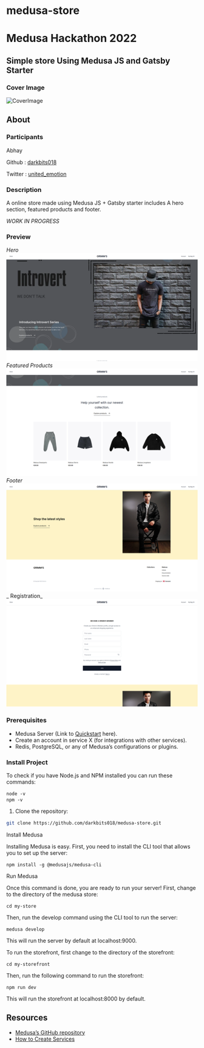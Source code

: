 # medusa-store
# Medusa Hackathon 2022

## Simple store Using Medusa JS and Gatsby Starter

### Cover Image

![CoverImage](/assets/cover.jpg)

## About

### Participants

Abhay     

Github : [darkbits018](https://github.com/darkbits018)      

Twitter : [united_emotion](https://twitter.com/united_emotion)

### Description
A online store made using Medusa JS + Gatsby starter
includes A hero section, featured products and footer.   

_WORK IN PROGRESS_

### Preview
_Hero_
![Hero](/assets/hero.png)   
_Featured Products_        
![Featured](/assets/featured.png)     
_Footer_      
![Footer](/assets/footer.png)      
_ Registration_     
![Reg](/assets/reg.png)     

### Prerequisites

- Medusa Server (Link to [Quickstart](https://docs.medusajs.com/quickstart/quick-start) here).
- Create an account in service X (for integrations with other services).
- Redis, PostgreSQL, or any of Medusa’s configurations or plugins.

### Install Project

To check if you have Node.js and NPM installed you can run these commands:
```
node -v
npm -v

```
1. Clone the repository:

```bash
git clone https://github.com/darkbits018/medusa-store.git
```

Install Medusa

Installing Medusa is easy. First, you need to install the CLI tool that allows you to set up the server:
```
npm install -g @medusajs/medusa-cli

```

Run Medusa

Once this command is done, you are ready to run your server! First, change to the directory of the medusa store:
```
cd my-store
```
Then, run the develop command using the CLI tool to run the server:
```
medusa develop
```
This will run the server by default at localhost:9000.

To run the storefront, first change to the directory of the storefront:
```
cd my-storefront
```
Then, run the following command to run the storefront:
```
npm run dev
```
This will run the storefront at localhost:8000 by default.





## Resources

- [Medusa’s GitHub repository](https://github.com/medusajs/medusa)
- [How to Create Services](https://docs.medusajs.com/advanced/backend/services/create-service)

